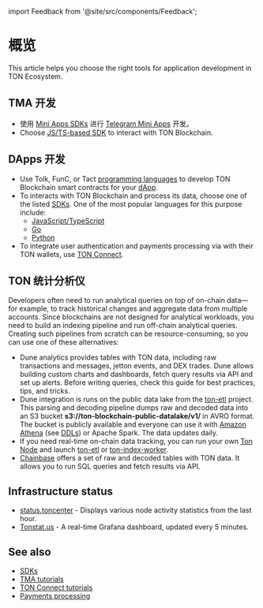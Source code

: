 import Feedback from '@site/src/components/Feedback';

# 概览

This article helps you choose the right tools for application development in TON Ecosystem.

## TMA 开发

- 使用 [Mini Apps SDKs](/v3/guidelines/dapps/tma/overview#mini-apps-sdks) 进行 [Telegram Mini Apps](/v3/guidelines/dapps/tma/overview) 开发。
- Choose [JS/TS-based SDK](/v3/guidelines/dapps/apis-sdks/sdk#typescript--javascript) to interact with TON Blockchain.

## DApps 开发

- Use Tolk, FunC, or Tact [programming languages](/v3/documentation/smart-contracts/overview#programming-languages) to develop TON Blockchain smart contracts for your [dApp](/v3/guidelines/dapps/overview).
- To interacts with TON Blockchain and process its data, choose one of the listed [SDKs](/v3/guidelines/dapps/apis-sdks/sdk). One of the most popular languages for this purpose include:
    - [JavaScript/TypeScript](/v3/guidelines/dapps/apis-sdks/sdk#typescript--javascript)
    - [Go](/v3/guidelines/dapps/apis-sdks/sdk#go)
    - [Python](/v3/guidelines/dapps/apis-sdks/sdk#python)
- To integrate user authentication and payments processing via with their TON wallets, use [TON Connect](/v3/guidelines/ton-connect/overview).

## TON 统计分析仪

Developers often need to run analytical queries on top of on-chain data—for example, to track historical changes and aggregate data from multiple accounts.
Since blockchains are not designed for analytical workloads, you need to build an indexing pipeline and run off-chain analytical queries. Creating such pipelines
from scratch can be resource-consuming, so you can use one of these alternatives:

- Dune analytics provides tables with TON data, including raw transactions and messages, jetton events, and DEX trades. Dune allows building custom charts and dashboards, fetch query results via API and set up alerts. Before writing queries, check this guide for best practices, tips, and tricks.
- Dune integration is runs on the public data lake from the [ton-etl](https://github.com/re-doubt/ton-etl/blob/main/datalake/README.md) project. This parsing and decoding pipeline dumps raw and decoded data into an S3 bucket **s3://ton-blockchain-public-datalake/v1/** in AVRO format. The bucket is publicly available and everyone can use it with [Amazon Athena](https://aws.amazon.com/athena/) (see [DDLs](https://github.com/re-doubt/ton-etl/blob/main/datalake/athena_ddl.sql)) or Apache Spark. The data updates daily.
- If you need real-time on-chain data tracking, you can run your own [Ton Node](/v3/documentation/infra/nodes/node-types) and launch [ton-etl](https://github.com/re-doubt/ton-etl/blob/main/README.md) or [ton-index-worker](https://github.com/toncenter/ton-index-worker).
- [Chainbase](https://docs.chainbase.com/catalog/Ton/Overview) offers a set of raw and decoded tables with TON data. It allows you to run SQL queries and fetch results via API.

## Infrastructure status

- [status.toncenter](https://status.toncenter.com/) - Displays various node activity statistics from the last hour.
- [Tonstat.us](https://tonstat.us/) - A real-time Grafana dashboard, updated every 5 minutes.

## See also

- [SDKs](/v3/guidelines/dapps/apis-sdks/sdk)
- [TMA tutorials](/v3/guidelines/dapps/tma/tutorials/step-by-step-guide)
- [TON Connect tutorials](/v3/guidelines/ton-connect/guidelines/how-ton-connect-works)
- [Payments processing](/v3/guidelines/dapps/asset-processing/payments-processing)

<Feedback />

